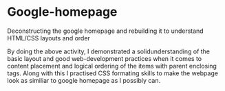 # Google-homepage
Deconstructing the google homepage and rebuilding it to understand HTML/CSS layouts and order

By doing the above activity, I demonstrated a solidunderstanding of the basic layout and good web-development practices when it comes to content placement and logical ordering of the items with parent enclosing tags. Along with this I practised CSS formating skills to make the webpage look as similiar to google homepage as I possibly can.
